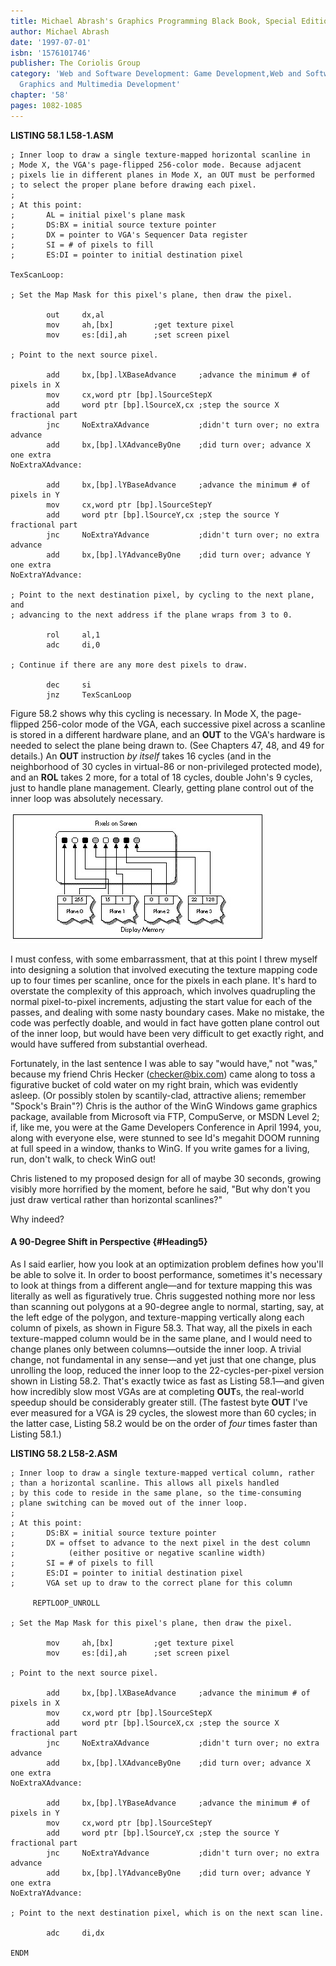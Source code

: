 ```yaml
---
title: Michael Abrash's Graphics Programming Black Book, Special Edition
author: Michael Abrash
date: '1997-07-01'
isbn: '1576101746'
publisher: The Coriolis Group
category: 'Web and Software Development: Game Development,Web and Software Development:
  Graphics and Multimedia Development'
chapter: '58'
pages: 1082-1085
---
```


**LISTING 58.1 L58-1.ASM**

    ; Inner loop to draw a single texture-mapped horizontal scanline in
    ; Mode X, the VGA's page-flipped 256-color mode. Because adjacent
    ; pixels lie in different planes in Mode X, an OUT must be performed
    ; to select the proper plane before drawing each pixel.
    ;
    ; At this point:
    ;       AL = initial pixel's plane mask
    ;       DS:BX = initial source texture pointer
    ;       DX = pointer to VGA's Sequencer Data register
    ;       SI = # of pixels to fill
    ;       ES:DI = pointer to initial destination pixel

    TexScanLoop:

    ; Set the Map Mask for this pixel's plane, then draw the pixel.

            out     dx,al
            mov     ah,[bx]         ;get texture pixel
            mov     es:[di],ah      ;set screen pixel

    ; Point to the next source pixel.

            add     bx,[bp].lXBaseAdvance     ;advance the minimum # of pixels in X
            mov     cx,word ptr [bp].lSourceStepX
            add     word ptr [bp].lSourceX,cx ;step the source X fractional part
            jnc     NoExtraXAdvance           ;didn't turn over; no extra advance
            add     bx,[bp].lXAdvanceByOne    ;did turn over; advance X one extra
    NoExtraXAdvance:

            add     bx,[bp].lYBaseAdvance     ;advance the minimum # of pixels in Y
            mov     cx,word ptr [bp].lSourceStepY
            add     word ptr [bp].lSourceY,cx ;step the source Y fractional part
            jnc     NoExtraYAdvance           ;didn't turn over; no extra advance
            add     bx,[bp].lYAdvanceByOne    ;did turn over; advance Y one extra
    NoExtraYAdvance:

    ; Point to the next destination pixel, by cycling to the next plane, and
    ; advancing to the next address if the plane wraps from 3 to 0.

            rol     al,1
            adc     di,0

    ; Continue if there are any more dest pixels to draw.

            dec     si
            jnz     TexScanLoop

Figure 58.2 shows why this cycling is necessary. In Mode X, the
page-flipped 256-color mode of the VGA, each successive pixel across a
scanline is stored in a different hardware plane, and an **OUT** to the
VGA's hardware is needed to select the plane being drawn to. (See
Chapters 47, 48, and 49 for details.) An **OUT** instruction *by itself*
takes 16 cycles (and in the neighborhood of 30 cycles in virtual-86 or
non-privileged protected mode), and an **ROL** takes 2 more, for a total
of 18 cycles, double John's 9 cycles, just to handle plane management.
Clearly, getting plane control out of the inner loop was absolutely
necessary.

![**Figure 58.2**  *Display memory organization in Mode X.*](images/58-02.jpg)

I must confess, with some embarrassment, that at this point I threw
myself into designing a solution that involved executing the texture
mapping code up to four times per scanline, once for the pixels in each
plane. It's hard to overstate the complexity of this approach, which
involves quadrupling the normal pixel-to-pixel increments, adjusting the
start value for each of the passes, and dealing with some nasty boundary
cases. Make no mistake, the code was perfectly doable, and would in fact
have gotten plane control out of the inner loop, but would have been
very difficult to get exactly right, and would have suffered from
substantial overhead.

Fortunately, in the last sentence I was able to say "would have," not
"was," because my friend Chris Hecker (checker@bix.com) came along to
toss a figurative bucket of cold water on my right brain, which was
evidently asleep. (Or possibly stolen by scantily-clad, attractive
aliens; remember "Spock's Brain"?) Chris is the author of the WinG
Windows game graphics package, available from Microsoft via FTP,
CompuServe, or MSDN Level 2; if, like me, you were at the Game
Developers Conference in April 1994, you, along with everyone else, were
stunned to see Id's megahit DOOM running at full speed in a window,
thanks to WinG. If you write games for a living, run, don't walk, to
check WinG out!

Chris listened to my proposed design for all of maybe 30 seconds,
growing visibly more horrified by the moment, before he said, "But why
don't you just draw vertical rather than horizontal scanlines?"

Why indeed?

#### A 90-Degree Shift in Perspective {#Heading5}

As I said earlier, how you look at an optimization problem defines how
you'll be able to solve it. In order to boost performance, sometimes
it's necessary to look at things from a different angle—and for texture
mapping this was literally as well as figuratively true. Chris suggested
nothing more nor less than scanning out polygons at a 90-degree angle to
normal, starting, say, at the left edge of the polygon, and
texture-mapping vertically along each column of pixels, as shown in
Figure 58.3. That way, all the pixels in each texture-mapped column
would be in the same plane, and I would need to change planes only
between columns—outside the inner loop. A trivial change, not
fundamental in any sense—and yet just that one change, plus unrolling
the loop, reduced the inner loop to the 22-cycles-per-pixel version
shown in Listing 58.2. That's exactly twice as fast as Listing 58.1—and
given how incredibly slow most VGAs are at completing **OUT**s, the
real-world speedup should be considerably greater still. (The fastest
byte **OUT** I've ever measured for a VGA is 29 cycles, the slowest more
than 60 cycles; in the latter case, Listing 58.2 would be on the order
of *four* times faster than Listing 58.1.)

**LISTING 58.2 L58-2.ASM**

    ; Inner loop to draw a single texture-mapped vertical column, rather
    ; than a horizontal scanline. This allows all pixels handled
    ; by this code to reside in the same plane, so the time-consuming
    ; plane switching can be moved out of the inner loop.
    ;
    ; At this point:
    ;       DS:BX = initial source texture pointer
    ;       DX = offset to advance to the next pixel in the dest column
    ;            (either positive or negative scanline width)
    ;       SI = # of pixels to fill
    ;       ES:DI = pointer to initial destination pixel
    ;       VGA set up to draw to the correct plane for this column

         REPTLOOP_UNROLL

    ; Set the Map Mask for this pixel's plane, then draw the pixel.

            mov     ah,[bx]         ;get texture pixel
            mov     es:[di],ah      ;set screen pixel

    ; Point to the next source pixel.

            add     bx,[bp].lXBaseAdvance     ;advance the minimum # of pixels in X
            mov     cx,word ptr [bp].lSourceStepX
            add     word ptr [bp].lSourceX,cx ;step the source X fractional part
            jnc     NoExtraXAdvance           ;didn't turn over; no extra advance
            add     bx,[bp].lXAdvanceByOne    ;did turn over; advance X one extra
    NoExtraXAdvance:

            add     bx,[bp].lYBaseAdvance     ;advance the minimum # of pixels in Y
            mov     cx,word ptr [bp].lSourceStepY
            add     word ptr [bp].lSourceY,cx ;step the source Y fractional part
            jnc     NoExtraYAdvance           ;didn't turn over; no extra advance
            add     bx,[bp].lYAdvanceByOne    ;did turn over; advance Y one extra
    NoExtraYAdvance:

    ; Point to the next destination pixel, which is on the next scan line.

            adc     di,dx

    ENDM
